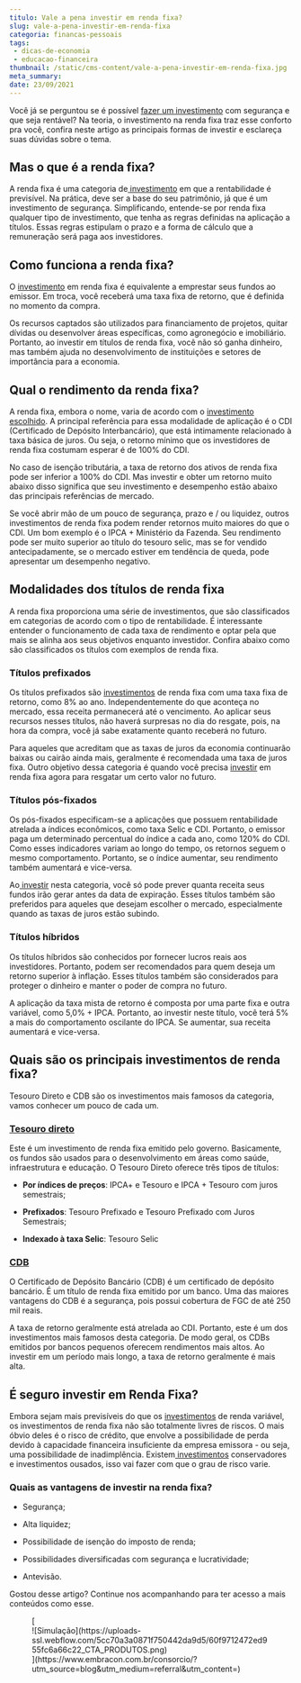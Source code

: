 ```yaml
---
titulo: Vale a pena investir em renda fixa?
slug: vale-a-pena-investir-em-renda-fixa
categoria: financas-pessoais
tags:
 - dicas-de-economia
 - educacao-financeira
thumbnail: /static/cms-content/vale-a-pena-investir-em-renda-fixa.jpg
meta_summary: 
date: 23/09/2021
---
```

Você já se perguntou se é possível [fazer um investimento](https://www.embracon.com.br/blog/investimentos-rentaveis) com segurança e que seja rentável? Na teoria, o investimento na renda fixa traz esse conforto pra você, confira neste artigo as principais formas de investir e esclareça suas dúvidas sobre o tema.

**Mas o que é a renda fixa?** 
------------------------------

A renda fixa é uma categoria de[ investimento](https://www.embracon.com.br/blog/diversificar-investimentos-financeiros-e-possivel) em que a rentabilidade é previsível. Na prática, deve ser a base do seu patrimônio, já que é um investimento de segurança. Simplificando, entende-se por renda fixa qualquer tipo de investimento, que tenha as regras definidas na aplicação a títulos. Essas regras estipulam o prazo e a forma de cálculo que a remuneração será paga aos investidores.

**Como funciona a renda fixa?** 
--------------------------------

O [investimento](https://www.embracon.com.br/blog/8-motivos-que-comprovam-que-consorcio-e-investimento) em renda fixa é equivalente a emprestar seus fundos ao emissor. Em troca, você receberá uma taxa fixa de retorno, que é definida no momento da compra.

Os recursos captados são utilizados para financiamento de projetos, quitar dívidas ou desenvolver áreas específicas, como agronegócio e imobiliário. Portanto, ao investir em títulos de renda fixa, você não só ganha dinheiro, mas também ajuda no desenvolvimento de instituições e setores de importância para a economia.

**Qual o rendimento da renda fixa?** 
-------------------------------------

A renda fixa, embora o nome, varia de acordo com o [investimento escolhido](https://www.embracon.com.br/blog/investimento-na-crise-o-consorcio-sempre-e-um-bom-negocio). A principal referência para essa modalidade de aplicação é o CDI (Certificado de Depósito Interbancário), que está intimamente relacionado à taxa básica de juros. Ou seja, o retorno mínimo que os investidores de renda fixa costumam esperar é de 100% do CDI.

No caso de isenção tributária, a taxa de retorno dos ativos de renda fixa pode ser inferior a 100% do CDI. Mas investir e obter um retorno muito abaixo disso significa que seu investimento e desempenho estão abaixo das principais referências de mercado.

Se você abrir mão de um pouco de segurança, prazo e / ou liquidez, outros investimentos de renda fixa podem render retornos muito maiores do que o CDI. Um bom exemplo é o IPCA + Ministério da Fazenda. Seu rendimento pode ser muito superior ao título do tesouro selic, mas se for vendido antecipadamente, se o mercado estiver em tendência de queda, pode apresentar um desempenho negativo.

**Modalidades dos títulos de renda fixa** 
------------------------------------------

A renda fixa proporciona uma série de investimentos, que são classificados em categorias de acordo com o tipo de rentabilidade. É interessante entender o funcionamento de cada taxa de rendimento e optar pela que mais se alinha aos seus objetivos enquanto investidor. Confira abaixo como são classificados os títulos com exemplos de renda fixa.

### Títulos prefixados 

Os títulos prefixados são [investimentos](https://www.embracon.com.br/blog/dicas-de-investimento-para-quem-ganha-pouco-dinheiro) de renda fixa com uma taxa fixa de retorno, como 8% ao ano. Independentemente do que aconteça no mercado, essa receita permanecerá até o vencimento. Ao aplicar seus recursos nesses títulos, não haverá surpresas no dia do resgate, pois, na hora da compra, você já sabe exatamente quanto receberá no futuro.

Para aqueles que acreditam que as taxas de juros da economia continuarão baixas ou cairão ainda mais, geralmente é recomendada uma taxa de juros fixa. Outro objetivo dessa categoria é quando você precisa [investir](https://www.embracon.com.br/blog/investimentos-alto-risco-vale-a-pena) em renda fixa agora para resgatar um certo valor no futuro.

### Títulos pós-fixados 

Os pós-fixados especificam-se a aplicações que possuem rentabilidade atrelada a índices econômicos, como taxa Selic e CDI. Portanto, o emissor paga um determinado percentual do índice a cada ano, como 120% do CDI. Como esses indicadores variam ao longo do tempo, os retornos seguem o mesmo comportamento. Portanto, se o índice aumentar, seu rendimento também aumentará e vice-versa.

Ao[ investir](https://www.embracon.com.br/blog/como-investir-ganhando-pouco) nesta categoria, você só pode prever quanta receita seus fundos irão gerar antes da data de expiração. Esses títulos também são preferidos para aqueles que desejam escolher o mercado, especialmente quando as taxas de juros estão subindo.

### Títulos híbridos 

Os títulos híbridos são conhecidos por fornecer lucros reais aos investidores. Portanto, podem ser recomendados para quem deseja um retorno superior à inflação. Esses títulos também são considerados para proteger o dinheiro e manter o poder de compra no futuro.

A aplicação da taxa mista de retorno é composta por uma parte fixa e outra variável, como 5,0% + IPCA. Portanto, ao investir neste título, você terá 5% a mais do comportamento oscilante do IPCA. Se aumentar, sua receita aumentará e vice-versa.

**Quais são os principais investimentos de renda fixa?** 
---------------------------------------------------------

Tesouro Direto e CDB são os investimentos mais famosos da categoria, vamos conhecer um pouco de cada um.

### [Tesouro direto](https://www.embracon.com.br/blog/tesouro-direto-guia-rapido-com-tudo-o-que-voce-precisa-saber)

Este é um investimento de renda fixa emitido pelo governo. Basicamente, os fundos são usados ​​para o desenvolvimento em áreas como saúde, infraestrutura e educação. O Tesouro Direto oferece três tipos de títulos:

- **Por índices de preços**: IPCA+ e Tesouro e IPCA + Tesouro com juros semestrais;

- **Prefixados**: Tesouro Prefixado e Tesouro Prefixado com Juros Semestrais;
- **Indexado à taxa Selic**: Tesouro Selic

### [CDB](https://www.embracon.com.br/blog/quais-sao-os-melhores-tipos-de-investimentos-atualmente-confira)

O Certificado de Depósito Bancário (CDB) é um certificado de depósito bancário. É um título de renda fixa emitido por um banco. Uma das maiores vantagens do CDB é a segurança, pois possui cobertura de FGC de até 250 mil reais.

A taxa de retorno geralmente está atrelada ao CDI. Portanto, este é um dos investimentos mais famosos desta categoria. De modo geral, os CDBs emitidos por bancos pequenos oferecem rendimentos mais altos. Ao investir em um período mais longo, a taxa de retorno geralmente é mais alta.

**É seguro investir em Renda Fixa?**
------------------------------------

Embora sejam mais previsíveis do que os [investimentos](https://www.embracon.com.br/blog/5-motivos-para-investir-em-consorcio) de renda variável, os investimentos de renda fixa não são totalmente livres de riscos. O mais óbvio deles é o risco de crédito, que envolve a possibilidade de perda devido à capacidade financeira insuficiente da empresa emissora - ou seja, uma possibilidade de inadimplência. Existem[ investimentos](https://www.embracon.com.br/blog/quanto-da-minha-renda-posso-investir) conservadores e investimentos ousados, isso vai fazer com que o grau de risco varie.

### **Quais as vantagens de investir na renda fixa?** 

- Segurança;

- Alta liquidez;
- Possibilidade de isenção do imposto de renda;
- Possibilidades diversificadas com segurança e lucratividade;
- Antevisão.

Gostou desse artigo? Continue nos acompanhando para ter acesso a mais conteúdos como esse.

<figure class="w-richtext-figure-type-image w-richtext-align-center">[<div>![Simulação](https://uploads-ssl.webflow.com/5cc70a3a0871f750442da9d5/60f9712472ed955fc6a66c22_CTA_PRODUTOS.png)</div>](https://www.embracon.com.br/consorcio/?utm_source=blog&utm_medium=referral&utm_content=)</figure>
